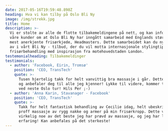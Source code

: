 ```yaml
---
date: 2017-05-16T19:59:48.898Z
heading: Hva vi kan tilby på Oslo Bli Ny
image: /img/strekk.jpg
title: Home
description: >-
  Vi er stolte av alle de flotte tilbakemeldingene på nett, og kan informere
  våre kunder om at Oslo Bli Ny har inngått samarbeid med Englands største og
  mest anerkjente frisørkjede, Headmasters. Dette samarbeidet kan du nyte godt
  av i vårt Bli Ny - tilbud, der du vil motta internasjonale stylingtips og
  frisørbehandling med inspirasjon fra motehovedstaden London.
testemonialheading: Tilbakemeldinger
testimonials:
  - author: 'Facebook, Eirin, Tromsø'
    position: 'CEO, TransTech'
    quote: >-
      Tusen hjertelig takk for helt vanvittig bra massasje i går. Dette kan du
      og anbefaler deg til alle jeg kjenner! Lykke til videre, kommer tilbake
      ved neste Oslo tur! Hils Per ;-)
  - author: 'Anna Karin, Stavanager - Facebook'
    position: 'CEO, TransTech'
    quote: >-
      Takk for helt fantastisk behandling av Cecilie idag, helt ubeskrivelig
      proff massasje av rygg nakke og armer på min frisørkropp. Dette var
      virkelig noe av det beste jeg har prøvd av massasje, og jeg har lang
      erfaring! Kan anbefales på det sterkeste!
---
```






